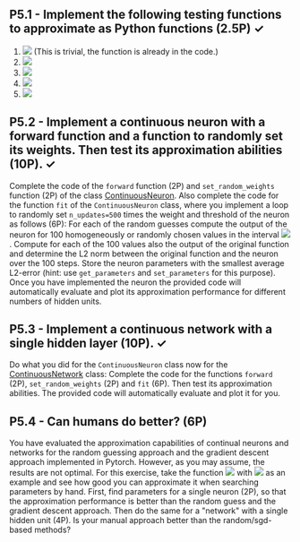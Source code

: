 
## P5.1 - Implement the following testing functions to approximate as Python functions (2.5P) ✓
1. <img src="https://latex.codecogs.com/svg.latex?f_1 = \sigma(x)">
   (This is trivial, the function is already in the code.)
2. <img src="https://latex.codecogs.com/svg.latex?f_2 = sin(x)">
3. <img src="https://latex.codecogs.com/svg.latex?f_3 = \sigma(x) %2B sin(x)">
4. <img src="https://latex.codecogs.com/svg.latex?f_4 = \left(\frac{x}{6}\right)^2 - \left(\frac{x}{8}\right)^4">
5. <img src="https://latex.codecogs.com/svg.latex?f_5 =  sin(x) \cdot \sqrt(x)">


## P5.2 - Implement a continuous neuron with a forward function and a function to randomly set its weights. Then test its approximation abilities (10P). ✓
Complete the code of the `forward` function (2P) and `set_random_weights` function (2P) of the class [ContinuousNeuron](continuous_nn). 
Also complete the code for the function `fit` of the `ContinuousNeuron` class, where you implement a loop to randomly set `n_updates=500` times the weight and threshold of the neuron as follows (6P): For each of the random guesses compute the output of the neuron for 100 homogeneously or randomly chosen values in the interval <img src="https://latex.codecogs.com/svg.latex?x \in [-4 \pi, 4\pi]">. Compute for each of the 100 values also the output of the original function and determine the L2 norm between the original function and the neuron over the 100 steps. Store the neuron parameters with the smallest average L2-error (hint: use `get_parameters` and `set_parameters` for this purpose). 
Once you have implemented the neuron the provided code will automatically evaluate and plot its approximation performance for different numbers of hidden units.


## P5.3 - Implement a continuous network with a single hidden layer (10P). ✓
 
Do what you did for the `ContinuousNeuron` class now for the [ContinuousNetwork](continuous_nn) class: Complete the code for the functions `forward` (2P), `set_random_weights` (2P) and `fit` (6P). Then test its approximation abilities. The provided code will automatically evaluate and plot it for you. 


## P5.4 - Can humans do better? (6P)
You have evaluated the approximation capabilities of continual neurons and networks for the random guessing approach and the gradient descent approach implemented in Pytorch. However, as you may assume, the results are not optimal. For this exercise, take the function <img src="https://latex.codecogs.com/svg.latex?sin(x)"> with <img src="https://latex.codecogs.com/svg.latex?x \in [0, 2 \cdot \pi]"> as an example and see how good you can approximate it when searching parameters by hand. First, find parameters for a single neuron (2P), so that the approximation performance is better than the random guess and the gradient descent approach. Then do the same for a "network" with a single hidden unit (4P). Is your manual approach better than the random/sgd-based methods?
